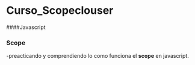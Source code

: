 # Curso_Scopeclouser
####Javascript
### Scope
-preacticando y comprendiendo lo como funciona el **scope** en javascript.